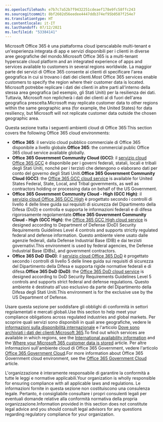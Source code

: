 ```yaml
---
ms.openlocfilehash: e7b7c7a52b7f9432251cdeaef178e9fc58ffc243
ms.sourcegitcommit: 8bf2602d56eedee4447ddb374ef95b0587f254e7
ms.translationtype: HT
ms.contentlocale: it-IT
ms.lasthandoff: 07/12/2021
ms.locfileid: "53384141"
---
```

<!-- This file is a part of all Office 365 compliance offering topics. Please coordinate with Robert Mazzoli (robmazz) for any changes.-->

<span data-ttu-id="ddb56-101">Microsoft Office 365 è una piattaforma cloud iperscalabile multi-tenant e un'esperienza integrata di app e servizi disponibili per i clienti in diverse aree geografiche del mondo.</span><span class="sxs-lookup"><span data-stu-id="ddb56-101">Microsoft Office 365 is a multi-tenant hyperscale cloud platform and an integrated experience of apps and services available to customers in several regions worldwide.</span></span> <span data-ttu-id="ddb56-102">La maggior parte dei servizi di Office 365 consente ai clienti di specificare l'area geografica in cui si trovano i dati dei clienti.</span><span class="sxs-lookup"><span data-stu-id="ddb56-102">Most Office 365 services enable customers to specify the region where their customer data is located.</span></span> <span data-ttu-id="ddb56-103">Microsoft potrebbe replicare i dati dei clienti in altre parti all'interno della stessa area geografica (ad esempio, gli Stati Uniti) per la resilienza dei dati. Tuttavia, Microsoft non replicherà i dati dei clienti al di fuori dell'area geografica prescelta.</span><span class="sxs-lookup"><span data-stu-id="ddb56-103">Microsoft may replicate customer data to other regions within the same geographic area (for example, the United States) for data resiliency, but Microsoft will not replicate customer data outside the chosen geographic area.</span></span>

<span data-ttu-id="ddb56-104">Questa sezione tratta i seguenti ambienti cloud di Office 365:</span><span class="sxs-lookup"><span data-stu-id="ddb56-104">This section covers the following Office 365 cloud environments:</span></span>

- <span data-ttu-id="ddb56-105">**Office 365**: il servizio cloud pubblico commerciale di Office 365 disponibile a livello globale.</span><span class="sxs-lookup"><span data-stu-id="ddb56-105">**Office 365**: the commercial public Office 365 cloud service available globally.</span></span>
- <span data-ttu-id="ddb56-106">**Office 365 Government Community Cloud (GCC)**: il [servizio cloud Office 365 GCC](/office365/servicedescriptions/office-365-platform-service-description/office-365-us-government/gcc) è disponibile per i governi federali, statali, locali e tribali degli Stati Uniti, nonché per i terzisti che detengono o elaborano dati per conto del governo degli Stati Uniti.</span><span class="sxs-lookup"><span data-stu-id="ddb56-106">**Office 365 Government Community Cloud (GCC)**: the [Office 365 GCC cloud service](/office365/servicedescriptions/office-365-platform-service-description/office-365-us-government/gcc) is available for United States Federal, State, Local, and Tribal governments, as well as contractors holding or processing data on behalf of the US Government.</span></span>
- <span data-ttu-id="ddb56-107">**Office 365 Government Community Cloud - High (GCC High)**: il [servizio cloud Office 365 GCC High](/office365/servicedescriptions/office-365-platform-service-description/office-365-us-government/gcc-high-and-dod) è progettato secondo i controlli di livello 4 delle linee guida sui requisiti di sicurezza del Dipartimento della Difesa (DoD) e controlla e supporta le informazioni federali e di difesa rigorosamente regolamentate.</span><span class="sxs-lookup"><span data-stu-id="ddb56-107">**Office 365 Government Community Cloud - High (GCC High)**: the [Office 365 GCC High cloud service](/office365/servicedescriptions/office-365-platform-service-description/office-365-us-government/gcc-high-and-dod) is designed according to Department of Defense (DoD) Security Requirements Guidelines Level 4 controls and supports strictly regulated federal and defense information.</span></span> <span data-ttu-id="ddb56-108">Questo ambiente viene usato dalle agenzie federali, dalla Defense Industrial Base (DIB) e dai terzisti governativi.</span><span class="sxs-lookup"><span data-stu-id="ddb56-108">This environment is used by federal agencies, the Defense Industrial Base (DIBs), and government contractors.</span></span>
- <span data-ttu-id="ddb56-109">**Office 365 DoD (DoD)**: il [servizio cloud Office 365 DoD](/office365/servicedescriptions/office-365-platform-service-description/office-365-us-government/gcc-high-and-dod) è progettato secondo i controlli di livello 5 delle linee guida sui requisiti di sicurezza del Dipartimento della Difesa e supporta rigide normative federali e di difesa.</span><span class="sxs-lookup"><span data-stu-id="ddb56-109">**Office 365 DoD (DoD)**: the [Office 365 DoD cloud service](/office365/servicedescriptions/office-365-platform-service-description/office-365-us-government/gcc-high-and-dod) is designed according to DoD Security Requirements Guidelines Level 5 controls and supports strict federal and defense regulations.</span></span> <span data-ttu-id="ddb56-110">Questo ambiente è destinato all'uso esclusivo da parte del Dipartimento della Difesa degli Stati Uniti.</span><span class="sxs-lookup"><span data-stu-id="ddb56-110">This environment is for the exclusive use by the US Department of Defense.</span></span>

<span data-ttu-id="ddb56-111">Usare questa sezione per soddisfare gli obblighi di conformità in settori regolamentati e mercati globali.</span><span class="sxs-lookup"><span data-stu-id="ddb56-111">Use this section to help meet your compliance obligations across regulated industries and global markets.</span></span> <span data-ttu-id="ddb56-112">Per scoprire quali servizi sono disponibili in quali aree geografiche, vedere le [informazioni sulla disponibilità internazionale](https://products.office.com/business/international-availability) e l'articolo [Dove sono archiviati i dati dei clienti Microsoft 365](/microsoft-365/enterprise/o365-data-locations).</span><span class="sxs-lookup"><span data-stu-id="ddb56-112">To find out which services are available in which regions, see the [International availability information](https://products.office.com/business/international-availability) and the [Where your Microsoft 365 customer data is stored](/microsoft-365/enterprise/o365-data-locations) article.</span></span> <span data-ttu-id="ddb56-113">Per altre informazioni sull'ambiente cloud di Office 365 Government, vedere l'articolo [Office 365 Government Cloud](/office365/servicedescriptions/office-365-platform-service-description/office-365-us-government/office-365-us-government).</span><span class="sxs-lookup"><span data-stu-id="ddb56-113">For more information about Office 365 Government cloud environment, see the [Office 365 Government Cloud](/office365/servicedescriptions/office-365-platform-service-description/office-365-us-government/office-365-us-government) article.</span></span>

<span data-ttu-id="ddb56-114">L'organizzazione è interamente responsabile di garantire la conformità a tutte le leggi e normative applicabili.</span><span class="sxs-lookup"><span data-stu-id="ddb56-114">Your organization is wholly responsible for ensuring compliance with all applicable laws and regulations.</span></span> <span data-ttu-id="ddb56-115">Le informazioni fornite in questa sezione non costituiscono una consulenza legale. Pertanto, è consigliabile consultare i propri consulenti legali per eventuali domande relative alla conformità normativa della propria organizzazione.</span><span class="sxs-lookup"><span data-stu-id="ddb56-115">Information provided in this section does not constitute legal advice and you should consult legal advisors for any questions regarding regulatory compliance for your organization.</span></span>
